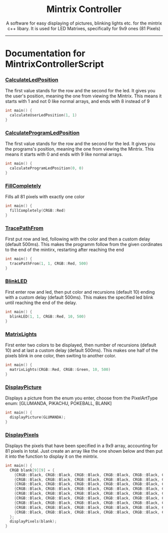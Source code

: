 <div align="center">
  <h1>Mintrix Controller</h1>
  
  A software for easy displaying of pictures, blinking lights etc. for the mintrix c++ libary. It is used for LED Matrixes, specifically for 9x9 ones (81 Pixels)
</div>

---


# Documentation for MintrixControllerScript

### [CalculateLedPosition](https://github.com/Vxrpenter/Arduino-Sketch-Saves/blob/main/mintrix/DisplayProtocols.h#L1)

The first value stands for the row and the second for the led. It gives you the user's position,
meaning the one from viewing the Mintrix. This means it starts with 1 and not 0 like normal arrays,
and ends with 8 instead of 9
```c++
int main() {
  calculateUserLedPosition(1, 1)
}
```

### [CalculateProgramLedPosition](https://github.com/Vxrpenter/Arduino-Sketch-Saves/blob/main/mintrix/DisplayProtocols.h#L14)

The first value stands for the row and the second for the led. It gives you the programs's position,
meaning the one from viewing the Mintrix. This means it starts with 0 and ends with 9 like normal arrays.
```c++
int main() {
  calculateProgramLedPosition(0, 0)
}
```

### [FillCompletely](https://github.com/Vxrpenter/Arduino-Sketch-Saves/blob/main/mintrix/DisplayProtocols.h#L27)

Fills all 81 pixels with exactly one color
```c++
int main() {
  fillCompletely(CRGB::Red)
}
```

### [TracePathFrom](https://github.com/Vxrpenter/Arduino-Sketch-Saves/blob/main/mintrix/DisplayProtocols.h#L34)

First put row and led, following with the color and then a custom delay (default 500ms). This makes
the programm follow from the given cordinates to the end of the mintirx, restarting after reaching the end

```c++
int main() {
  tracePathFrom(1, 1, CRGB::Red, 500)
}
```

### [BlinkLED](https://github.com/Vxrpenter/Arduino-Sketch-Saves/blob/main/mintrix/DisplayProtocols.h#L46)

First enter row and led, then put color and recursions (default 10) ending with a custom delay (default 500ms). This makes the specified led blink until reaching the end of the delay.
```c++
int main() {
  blinkLED(1, 1, CRGB::Red, 10, 500)
}
```

### [MatrixLights](https://github.com/Vxrpenter/Arduino-Sketch-Saves/blob/main/mintrix/DisplayProtocols.h#L58)

First enter two colors to be displayed, then number of recursions (default 10) and at last a custom delay (default 500ms). This makes one half of the pixels blink in one color, then switing to another color.
```c++
int main() {
  matrixLights(CRGB::Red, CRGB::Green, 10, 500)
}
```

### [DisplayPicture](https://github.com/Vxrpenter/Arduino-Sketch-Saves/blob/main/mintrix/PictureDisplayProtocols.h#L12)

Displays a picture from the enum you enter, choose from the PixelArtType enum: [GLUMANDA, PIKACHU, POKEBALL, BLANK]
```c++
int main() {
  displayPicture(GLUMANDA);
}
```

### [DisplayPixels](https://github.com/Vxrpenter/Arduino-Sketch-Saves/blob/main/mintrix/PictureDisplayProtocols.h#L1)

Displays the pixels that have been specified in a 9x9 array, accounting for 81 pixels in total. Just create an array like the one shown below and then put it into the function to display it on the mintrix.
```c++
int main() {
  CRGB blank[9][9] = {
    {CRGB::Black, CRGB::Black, CRGB::Black, CRGB::Black, CRGB::Black, CRGB::Black, CRGB::Black, CRGB::Black, CRGB::Black}, 
    {CRGB::Black, CRGB::Black, CRGB::Black, CRGB::Black, CRGB::Black, CRGB::Black, CRGB::Black, CRGB::Black, CRGB::Black},
    {CRGB::Black, CRGB::Black, CRGB::Black, CRGB::Black, CRGB::Black, CRGB::Black, CRGB::Black, CRGB::Black, CRGB::Black}, 
    {CRGB::Black, CRGB::Black, CRGB::Black, CRGB::Black, CRGB::Black, CRGB::Black, CRGB::Black, CRGB::Black, CRGB::Black},
    {CRGB::Black, CRGB::Black, CRGB::Black, CRGB::Black, CRGB::Black, CRGB::Black, CRGB::Black, CRGB::Black, CRGB::Black}, 
    {CRGB::Black, CRGB::Black, CRGB::Black, CRGB::Black, CRGB::Black, CRGB::Black, CRGB::Black, CRGB::Black, CRGB::Black},
    {CRGB::Black, CRGB::Black, CRGB::Black, CRGB::Black, CRGB::Black, CRGB::Black, CRGB::Black, CRGB::Black, CRGB::Black}, 
    {CRGB::Black, CRGB::Black, CRGB::Black, CRGB::Black, CRGB::Black, CRGB::Black, CRGB::Black, CRGB::Black, CRGB::Black},
    {CRGB::Black, CRGB::Black, CRGB::Black, CRGB::Black, CRGB::Black, CRGB::Black, CRGB::Black, CRGB::Black, CRGB::Black}
  };
  displayPixels(blank);
}
```

